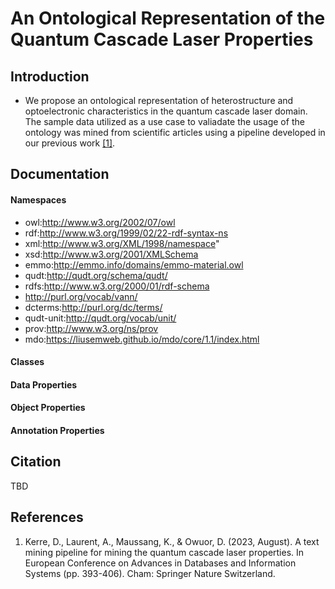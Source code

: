 # An Ontological Representation of the Quantum Cascade Laser Properties
## Introduction
* We propose an ontological representation of heterostructure and optoelectronic characteristics in the quantum cascade laser domain. The sample data utilized as a use case to valiadate the usage of the ontology was mined from scientific articles using a pipeline developed in our previous work [[1]](https://doi.org/10.1007/978-3-031-42941-5_34).
## Documentation
#### Namespaces
* owl:http://www.w3.org/2002/07/owl
* rdf:http://www.w3.org/1999/02/22-rdf-syntax-ns
* xml:http://www.w3.org/XML/1998/namespace"
* xsd:http://www.w3.org/2001/XMLSchema
* emmo:http://emmo.info/domains/emmo-material.owl
* qudt:http://qudt.org/schema/qudt/
* rdfs:http://www.w3.org/2000/01/rdf-schema
* http://purl.org/vocab/vann/
* dcterms:http://purl.org/dc/terms/
* qudt-unit:http://qudt.org/vocab/unit/
* prov:http://www.w3.org/ns/prov
* mdo:https://liusemweb.github.io/mdo/core/1.1/index.html
#### Classes
#### Data Properties
#### Object Properties
#### Annotation Properties
## Citation
TBD
## References
1. Kerre, D., Laurent, A., Maussang, K., & Owuor, D. (2023, August). A text mining pipeline for mining the quantum cascade laser properties. In European Conference on Advances in Databases and Information Systems (pp. 393-406). Cham: Springer Nature Switzerland.
